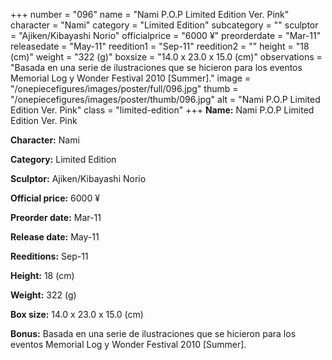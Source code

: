 +++
number = "096"
name = "Nami P.O.P Limited Edition Ver. Pink"
character = "Nami"
category = "Limited Edition"
subcategory = ""
sculptor = "Ajiken/Kibayashi Norio"
officialprice = "6000 ¥"
preorderdate = "Mar-11"
releasedate = "May-11"
reedition1 = "Sep-11"
reedition2 = ""
height = "18 (cm)"
weight = "322 (g)"
boxsize = "14.0 x 23.0 x 15.0 (cm)"
observations = "Basada en una serie de ilustraciones que se hicieron para los eventos Memorial Log y Wonder Festival 2010 [Summer]."
image = "/onepiecefigures/images/poster/full/096.jpg"
thumb = "/onepiecefigures/images/poster/thumb/096.jpg"
alt = "Nami P.O.P Limited Edition Ver. Pink"
class = "limited-edition"
+++
**Name:** Nami P.O.P Limited Edition Ver. Pink

**Character:** Nami

**Category:** Limited Edition 

**Sculptor:** Ajiken/Kibayashi Norio

**Official price:** 6000 ¥

**Preorder date:** Mar-11

**Release date:** May-11

**Reeditions:** Sep-11

**Height:** 18 (cm)

**Weight:** 322 (g)

**Box size:** 14.0 x 23.0 x 15.0 (cm)



**Bonus:** Basada en una serie de ilustraciones que se hicieron para los eventos Memorial Log y Wonder Festival 2010 [Summer].
